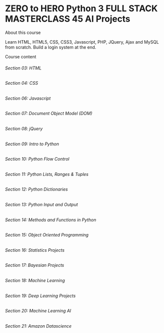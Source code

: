 # ZERO to HERO Python 3 FULL STACK MASTERCLASS 45 AI Projects

About this course

Learn HTML, HTML5, CSS, CSS3, Javascript, PHP, JQuery, Ajax and MySQL from scratch. Build a login system at the end.

Course content

###### Section 03: HTML
###### Section 04: CSS
###### Section 06: Javascript
###### Section 07: Document Object Model (DOM)
###### Section 08: jQuery
###### Section 09: Intro to Python
###### Section 10: Python Flow Control
###### Section 11: Python Lists, Ranges & Tuples
###### Section 12: Python Dictionaries
###### Section 13: Python Input and Output
###### Section 14: Methods and Functions in Python
###### Section 15: Object Oriented Programming
###### Section 16: Statistics Projects
###### Section 17: Bayesian Projects
###### Section 18: Machine Learning
###### Section 19: Deep Learning Projects
###### Section 20: Machine Learning AI
###### Section 21: Amazon Datascience
